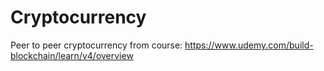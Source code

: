 # Cryptocurrency
Peer to peer cryptocurrency from course: https://www.udemy.com/build-blockchain/learn/v4/overview
